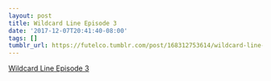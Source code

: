 ```yaml
---
layout: post
title: Wildcard Line Episode 3
date: '2017-12-07T20:41:40-08:00'
tags: []
tumblr_url: https://futelco.tumblr.com/post/168312753614/wildcard-line-episode-3
---
```

[Wildcard Line Episode 3](https://soundcloud.com/user-450753077/wildcard-line-episode-3)  
